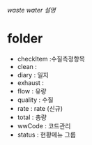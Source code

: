 ###### waste water 설명 #####

# folder
  - checkItem :수질측정항목
  - clean :
  - diary : 일지
  - exhaust : 
  - flow : 유량
  - quality : 수질
  - rate : rate (신규)
  - total : 총량
  - wwCode : 코드관리
  - status : 현황메뉴 그룹